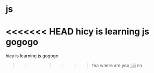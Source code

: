 # js
<<<<<<< HEAD
hicy is learning js gogogo
=======
hicy is learning js gogogo
>>>>>>> fea
where are you
jjjjj
nn
